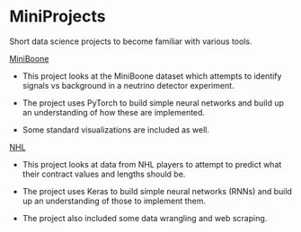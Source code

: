 # MiniProjects
Short data science projects to become familiar with various tools.

[MiniBoone](MiniBoone)

* This project looks at the MiniBoone dataset which attempts to identify signals vs background in a neutrino detector experiment. 

* The project uses PyTorch to build simple neural networks and build up an understanding of how these are implemented. 

* Some standard visualizations are included as well. 

[NHL](NHL)

* This project looks at data from NHL players to attempt to predict what their contract values and lengths should be. 

* The project uses Keras to build simple neural networks (RNNs) and build up an understanding of those to implement them. 

* The project also included some data wrangling and web scraping. 
